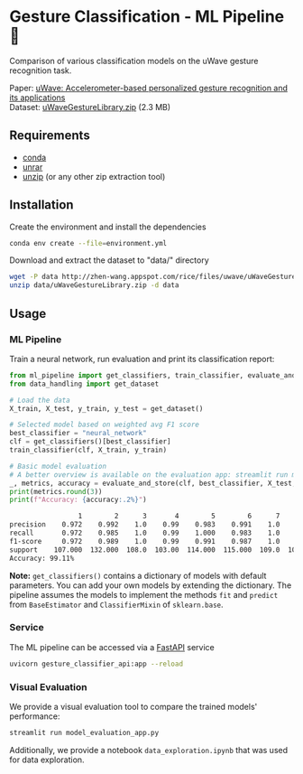 # Gesture Classification - ML Pipeline 🤌
Comparison of various classification models on the uWave gesture recognition task.

Paper: [uWave: Accelerometer-based personalized gesture recognition and its applications](https://ieeexplore.ieee.org/document/4912759)\
Dataset: [uWaveGestureLibrary.zip](http://zhen-wang.appspot.com/rice/files/uwave/uWaveGestureLibrary.zip) (2.3 MB)

## Requirements
- [conda](https://conda.io/projects/conda/en/latest/user-guide/install/index.html) 
- [unrar](https://www.rarlab.com/rar_add.htm)
- [unzip](https://linux.die.net/man/1/unzip) (or any other zip extraction tool)

## Installation
Create the environment and install the dependencies
```bash
conda env create --file=environment.yml
```

Download and extract the dataset to "data/" directory
```bash
wget -P data http://zhen-wang.appspot.com/rice/files/uwave/uWaveGestureLibrary.zip
unzip data/uWaveGestureLibrary.zip -d data
```



## Usage
### ML Pipeline
Train a neural network, run evaluation and print its classification report:
```python
from ml_pipeline import get_classifiers, train_classifier, evaluate_and_store
from data_handling import get_dataset

# Load the data
X_train, X_test, y_train, y_test = get_dataset()

# Selected model based on weighted avg F1 score
best_classifier = "neural_network"
clf = get_classifiers()[best_classifier]
train_classifier(clf, X_train, y_train)

# Basic model evaluation
# A better overview is available on the evaluation app: streamlit run model_evaluation_app.py
_, metrics, accuracy = evaluate_and_store(clf, best_classifier, X_test, y_test, metrics_df=True)
print(metrics.round(3))
print(f"Accuracy: {accuracy:.2%}")
```
```bash
                 1        2      3       4        5        6      7      8  accuracy  macro avg  weighted avg
precision    0.972    0.992    1.0    0.99    0.983    0.991    1.0    1.0     0.991      0.991         0.991
recall       0.972    0.985    1.0    0.99    1.000    0.983    1.0    1.0     0.991      0.991         0.991
f1-score     0.972    0.989    1.0    0.99    0.991    0.987    1.0    1.0     0.991      0.991         0.991
support    107.000  132.000  108.0  103.00  114.000  115.000  109.0  108.0     0.991    896.000       896.000
Accuracy: 99.11%
```

<b>Note:</b> ```get_classifiers()``` contains a dictionary of models with default parameters. You can add your own models by extending the dictionary. The pipeline assumes the models to implement the methods ```fit``` and ```predict``` from ```BaseEstimator``` and ```ClassifierMixin``` of ```sklearn.base```.


### Service
The ML pipeline can be accessed via a [FastAPI](https://github.com/tiangolo/fastapi) service
```bash
uvicorn gesture_classifier_api:app --reload
```

### Visual Evaluation
We provide a visual evaluation tool to compare the trained models' performance:
```bash
streamlit run model_evaluation_app.py
```

Additionally, we provide a notebook ```data_exploration.ipynb``` that was used for data exploration.
